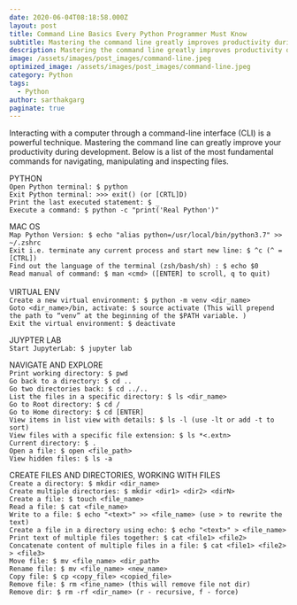 ```yaml
---
date: 2020-06-04T08:18:58.000Z
layout: post
title: Command Line Basics Every Python Programmer Must Know
subtitle: Mastering the command line greatly improves productivity during development.
description: Mastering the command line greatly improves productivity during development.
image: /assets/images/post_images/command-line.jpeg
optimized_image: /assets/images/post_images/command-line.jpeg
category: Python
tags:
  - Python
author: sarthakgarg
paginate: true
---
```

Interacting with a computer through a command-line interface (CLI) is a powerful technique. Mastering the command line can greatly improve your productivity during development. Below is a list of the most fundamental commands for navigating, manipulating and inspecting files.

PYTHON\
`Open Python terminal: $ python`\
`Exit Python terminal: >>> exit() (or [CRTL]D)`\
`Print the last executed statement: $ _`\
`Execute a command: $ python -c "print('Real Python')"`

MAC OS\
`Map Python Version: $ echo "alias python=/usr/local/bin/python3.7" >> ~/.zshrc`\
`Exit i.e. terminate any current process and start new line: $ ^c (^ = [CTRL])`\
`Find out the language of the terminal (zsh/bash/sh) : $ echo $0`\
`Read manual of command: $ man <cmd> ([ENTER] to scroll, q to quit)`\
\
VIRTUAL ENV\
`Create a new virtual environment: $ python -m venv <dir_name>`\
`Goto <dir_name>/bin, activate: $ source activate (This will prepend the path to “venv” at the beginning of the $PATH variable. )`\
`Exit the virtual environment: $ deactivate`

JUYPTER LAB\
`Start JupyterLab: $ jupyter lab`

NAVIGATE AND EXPLORE\
`Print working directory: $ pwd`\
`Go back to a directory: $ cd ..`\
`Go two directories back: $ cd ../..`\
`List the files in a specific directory: $ ls <dir_name>`\
`Go to Root directory: $ cd /`\
`Go to Home directory: $ cd [ENTER]`\
`View items in list view with details: $ ls -l (use -lt or add -t to sort)`\
`View files with a specific file extension: $ ls *<.extn>`\
`Current directory: $ .`\
`Open a file: $ open <file_path>`\
`View hidden files: $ ls -a`

CREATE FILES AND DIRECTORIES, WORKING WITH FILES\
`Create a directory: $ mkdir <dir_name>`\
`Create multiple directories: $ mkdir <dir1> <dir2> <dirN>`\
`Create a file: $ touch <file_name>`\
`Read a file: $ cat <file_name>`\
`Write to a file: $ echo "<text>" >> <file_name> (use > to rewrite the text)`\
`Create a file in a directory using echo: $ echo "<text>" > <file_name>`\
`Print text of multiple files together: $ cat <file1> <file2>`\
`Concatenate content of multiple files in a file: $ cat <file1> <file2> > <file3>`\
`Move file: $ mv <file_name> <dir_path>`\
`Rename file: $ mv <file_name> <new_name>`\
`Copy file: $ cp <copy_file> <copied_file>`\
`Remove file: $ rm <fine_name> (this will remove file not dir)`\
`Remove dir: $ rm -rf <dir_name> (r - recursive, f - force)`